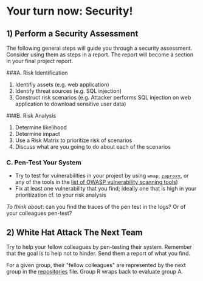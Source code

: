 # Your turn now: Security!


## 1) Perform a Security Assessment 

The following general steps will guide you through a security assessment. Consider using them as steps in a report. The report will become a section in your final project report.

###A. Risk Identification

1. Identifiy assets (e.g. web application)
1. Identify threat sources (e.g. SQL injection)
1. Construct risk scenarios (e.g. Attacker performs SQL injection on web application to download sensitive user data)


###B. Risk Analysis

1. Determine likelihood
1. Determine impact
1. Use a Risk Matrix to prioritize risk of scenarios   
1. Discuss what are you going to do about each of the scenarios


### C. Pen-Test Your System

- Try to test for vulnerabilities in your project by using `wmap`, [`zaproxy`](https://www.zaproxy.org/getting-started/), or any of the tools in the [list of OWASP vulnerability scanning tools](https://owasp.org/www-community/Vulnerability_Scanning_Tools))
- Fix at least one vulnerability that you find; ideally one that is high in your prioritization cf. to your risk analysis 


*To think about*: can you find the traces of the pen test in the logs? Or of your colleagues pen-test?



## 2) White Hat Attack The Next Team

Try to help your fellow colleagues by pen-testing their system. Remember that the goal is to help not to hinder.  Send them a report of what you find. 

For a given group, their "fellow colleagues" are represented by the next group in the [repositories](https://github.com/itu-devops/lecture_notes/blob/master/repositories.py) file. Group R wraps back to evaluate group A.
